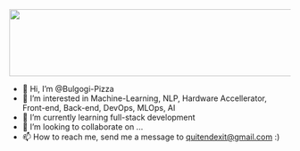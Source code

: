 <a href="https://github.com/devxb/gitanimals">
  <img src="https://render.gitanimals.org/lines/Bulgogi-Pizza?pet-id=1" width="1000" height="120"/>
</a>

- 👋 Hi, I’m @Bulgogi-Pizza
- 👀 I’m interested in Machine-Learning, NLP, Hardware Accellerator, Front-end, Back-end, DevOps, MLOps, AI
- 🌱 I’m currently learning full-stack development
- 💞️ I’m looking to collaborate on ...
- 📫 How to reach me, send me a message to quitendexit@gmail.com :)

<!---
Bulgogi-Pizza/Bulgogi-Pizza is a ✨ special ✨ repository because its `README.md` (this file) appears on your GitHub profile.
You can click the Preview link to take a look at your changes.
--->
